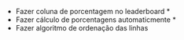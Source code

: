 - Fazer coluna de porcentagem no leaderboard *
- Fazer cálculo de porcentagens automaticmente *
- Fazer algoritmo de ordenação das linhas